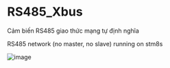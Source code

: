 # RS485_Xbus
 Cảm biến RS485 giao thức mạng tự định nghĩa
 
 RS485 network (no master, no slave) running on stm8s
 
![image](https://user-images.githubusercontent.com/43460353/204752737-f6a43949-a739-465a-9deb-6f90a9db2186.png)
